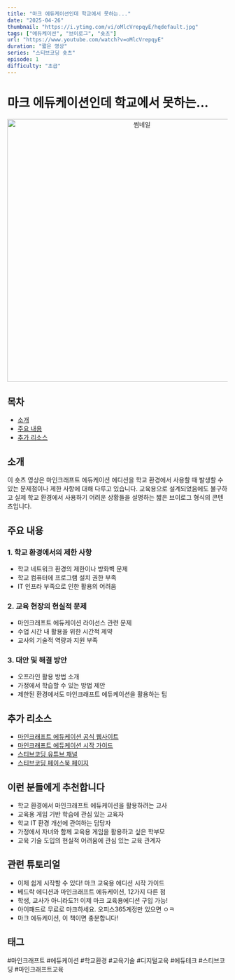 ```yaml
---
title: "마크 에듀케이션인데 학교에서 못하는..."
date: "2025-04-26"
thumbnail: "https://i.ytimg.com/vi/oMlcVrepqyE/hqdefault.jpg"
tags: ["에듀케이션", "브이로그", "숏츠"]
url: "https://www.youtube.com/watch?v=oMlcVrepqyE"
duration: "짧은 영상"
series: "스티브코딩 숏츠"
episode: 1
difficulty: "초급"
---
```


# 마크 에듀케이션인데 학교에서 못하는...

<div align="center">
<img src="https://i.ytimg.com/vi/oMlcVrepqyE/hqdefault.jpg" alt="썸네일" width="600"/>
</div>

## 목차
- [소개](#소개)
- [주요 내용](#주요-내용)
- [추가 리소스](#추가-리소스)

## 소개
이 숏츠 영상은 마인크래프트 에듀케이션 에디션을 학교 환경에서 사용할 때 발생할 수 있는 문제점이나 제한 사항에 대해 다루고 있습니다. 교육용으로 설계되었음에도 불구하고 실제 학교 환경에서 사용하기 어려운 상황들을 설명하는 짧은 브이로그 형식의 콘텐츠입니다.

## 주요 내용

### 1. 학교 환경에서의 제한 사항
- 학교 네트워크 환경의 제한이나 방화벽 문제
- 학교 컴퓨터에 프로그램 설치 권한 부족
- IT 인프라 부족으로 인한 활용의 어려움

### 2. 교육 현장의 현실적 문제
- 마인크래프트 에듀케이션 라이선스 관련 문제
- 수업 시간 내 활용을 위한 시간적 제약
- 교사의 기술적 역량과 지원 부족

### 3. 대안 및 해결 방안
- 오프라인 활용 방법 소개
- 가정에서 학습할 수 있는 방법 제안
- 제한된 환경에서도 마인크래프트 에듀케이션을 활용하는 팁

## 추가 리소스
- [마인크래프트 에듀케이션 공식 웹사이트](https://education.minecraft.net/)
- [마인크래프트 에듀케이션 시작 가이드](https://www.youtube.com/watch?v=oMlcVrepqyE)
- [스티브코딩 유튜브 채널](https://www.youtube.com/channel/UCW9Vay9IIIwb9sZWVzNUvQ)
- [스티브코딩 페이스북 페이지](https://www.facebook.com/stvcoding/)

## 이런 분들에게 추천합니다
- 학교 환경에서 마인크래프트 에듀케이션을 활용하려는 교사
- 교육용 게임 기반 학습에 관심 있는 교육자
- 학교 IT 환경 개선에 관여하는 담당자
- 가정에서 자녀와 함께 교육용 게임을 활용하고 싶은 학부모
- 교육 기술 도입의 현실적 어려움에 관심 있는 교육 관계자

## 관련 튜토리얼
- 이제 쉽게 시작할 수 있다! 마크 교육용 에디션 시작 가이드
- 베드락 에디션과 마인크래프트 에듀케이션, 12가지 다른 점
- 학생, 교사가 아니라도?! 이제 마크 교육용에디션 구입 가능!
- 아이패드로 무료로 마크하세요. 오피스365계정만 있으면 ㅇㅋ
- 마크 에듀케이션, 이 책이면 충분합니다!

## 태그
#마인크래프트 #에듀케이션 #학교환경 #교육기술 #디지털교육 #에듀테크 #스티브코딩 #마인크래프트교육
